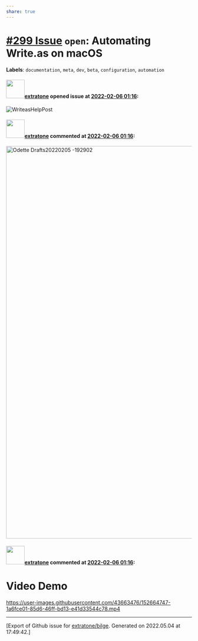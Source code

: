 ```yaml
---
share: true
---
```

# [\#299 Issue](https://github.com/extratone/bilge/issues/299) `open`: Automating Write.as on macOS
**Labels**: `documentation`, `meta`, `dev`, `beta`, `configuration`, `automation`


#### <img src="https://avatars.githubusercontent.com/u/43663476?u=5047287ff0b8c3ce7f7e5858d204c9b3e57d8e44&v=4" width="50">[extratone](https://github.com/extratone) opened issue at [2022-02-06 01:16](https://github.com/extratone/bilge/issues/299):

![WriteasHelpPost](https://user-images.githubusercontent.com/43663476/152664380-32cf084e-bde1-4d59-85d0-9f15c2da78a7.png)

#### <img src="https://avatars.githubusercontent.com/u/43663476?u=5047287ff0b8c3ce7f7e5858d204c9b3e57d8e44&v=4" width="50">[extratone](https://github.com/extratone) commented at [2022-02-06 01:16](https://github.com/extratone/bilge/issues/299#issuecomment-1030731498):

<img width="1066" alt="Odette Drafts20220205 -192902" src="https://user-images.githubusercontent.com/43663476/152664614-b53bc430-caf0-4ecd-9547-df324f6fe836.png">

#### <img src="https://avatars.githubusercontent.com/u/43663476?u=5047287ff0b8c3ce7f7e5858d204c9b3e57d8e44&v=4" width="50">[extratone](https://github.com/extratone) commented at [2022-02-06 01:16](https://github.com/extratone/bilge/issues/299#issuecomment-1030731603):

# Video Demo
https://user-images.githubusercontent.com/43663476/152664747-1a6fce01-85d6-46ff-bd13-e41d33544c78.mp4


-------------------------------------------------------------------------------



[Export of Github issue for [extratone/bilge](https://github.com/extratone/bilge). Generated on 2022.05.04 at 17:49:42.]
